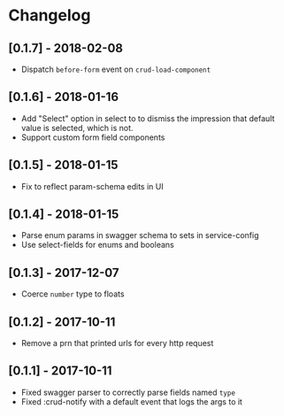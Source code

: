# Changelog

## [0.1.7] - 2018-02-08
- Dispatch `before-form` event on `crud-load-component`

## [0.1.6] - 2018-01-16
- Add "Select" option in select to to dismiss the impression that default value is selected, which is not.
- Support custom form field components

## [0.1.5] - 2018-01-15
- Fix to reflect param-schema edits in UI

## [0.1.4] - 2018-01-15
- Parse enum params in swagger schema to sets in service-config
- Use select-fields for enums and booleans

## [0.1.3] - 2017-12-07
- Coerce `number` type to floats

## [0.1.2] - 2017-10-11
- Remove a prn that printed urls for every http request

## [0.1.1] - 2017-10-11
- Fixed swagger parser to correctly parse fields named `type`
- Fixed :crud-notify with a default event that logs the args to it
